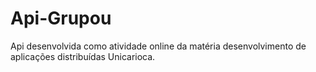 # Api-Grupou
Api desenvolvida como atividade online da matéria desenvolvimento de aplicações distribuídas Unicarioca.
